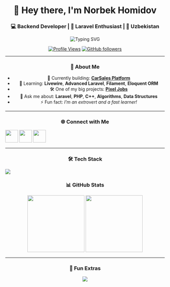 <!-- Banner -->
<h1 align="center">👋 Hey there, I'm Norbek Homidov</h1>
<h3 align="center">💻 Backend Developer | 🚀 Laravel Enthusiast | 📍 Uzbekistan</h3>
<div align="center">
<div align="center">

![Typing SVG](https://readme-typing-svg.herokuapp.com?font=Fira+Code&size=22&duration=3000&pause=1000&color=2E9EF7&center=true&vCenter=true&width=600&lines=Backend+Developer;DevOPS+%26+PHP&Laravel)

[![Profile Views](https://komarev.com/ghpvc/?username=hamidovnorbek&label=Profile%20views&color=2E9EF7&style=for-the-badge)](https://github.com/hamidovnorbek)
[![GitHub followers](https://img.shields.io/github/followers/hamidovnorbek?logo=github&style=for-the-badge&color=2E9EF7)](https://github.com/hamidovnorbek)

</div>

---

### 🚀 About Me
- 🔭 Currently building: [**CarSales Platform**](https://github.com/hamidovnorbek/avtoelon2)  
- 🌱 Learning: **Livewire**, **Advanced Laravel**, **Filament**, **Eloquent ORM**  
- 🛠 One of my big projects: [**Pixel Jobs**](https://github.com/hamidovnorbek/job-posting)  
- 💬 Ask me about: **Laravel**, **PHP**, **C++**, **Algorithms**, **Data Structures**  
- ⚡ Fun fact: *I’m an extrovert and a fast learner!*  

---

### 🌐 Connect with Me
<p align="left">
<a href="https://www.linkedin.com/in/norbekhamidov/"><img src="https://skillicons.dev/icons?i=linkedin" height="40" /></a>
<a href="https://www.hackerrank.com/@norbekha"><img src="https://cdn.jsdelivr.net/gh/devicons/devicon/icons/hackerrank/hackerrank-original.svg" height="40" /></a>
<a href="https://www.leetcode.com/norbek_hamidov"><img src="https://img.icons8.com/external-tal-revivo-color-tal-revivo/48/null/external-level-up-your-coding-skills-and-quickly-land-a-job-logo-color-tal-revivo.png" height="40" /></a>
</p>

---

### 🛠 Tech Stack
<p align="left">
<img src="https://skillicons.dev/icons?i=php,laravel,livewire,tailwind,bootstrap,html,css,cpp,python,mysql,sqlite,nginx,linux,bash,git,figma" />
</p>


### 📊 GitHub Stats
<p align="center">
  <img src="https://github-readme-stats.vercel.app/api?username=hamidovnorbek&show_icons=true&theme=radical" height="180" />
  <img src="https://github-readme-streak-stats.herokuapp.com/?user=hamidovnorbek&theme=radical" height="180" />
</p>

---

### 🎯 Fun Extras
<p align="center">
  <img src="https://readme-typing-svg.herokuapp.com?font=Fira+Code&size=20&duration=3000&pause=1000&color=00C0FF&center=true&vCenter=true&width=435&lines=Backend+Developer;Laravel+Lover;Always+Learning+New+Tech" />
</p>
